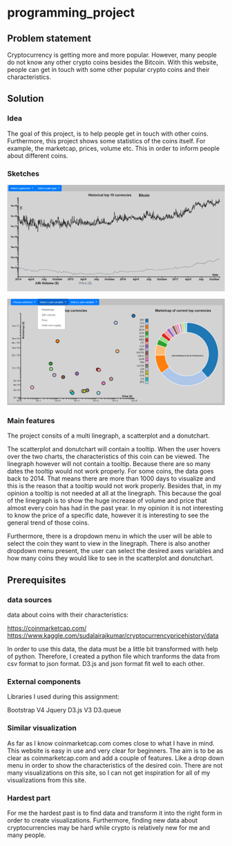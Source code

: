 # programming_project

## Problem statement

Cryptocurrency is getting more and more popular. However, many people do not know any other crypto coins besides the Bitcoin. With this website, people can get in touch with some other popular crypto coins and their characteristics.

## Solution 

### Idea

The goal of this project, is to help people  get in touch with other coins. Furthermore, this project shows some statistics of the coins itself. For example, the marketcap, prices, volume etc. This in order to inform people about different coins.

### Sketches

![](doc/screenshotLine.jpg)

![](doc/screenshotscatter.jpg)

### Main features

The project consits of a multi linegraph, a scatterplot and a donutchart. 

The scatterplot and donutchart will contain a tooltip. When the user hovers over the two charts, the characteristics of this coin can be viewed. The linegraph however will not contain a tooltip. Because there are so many dates the tooltip would not work properly. For some coins, the data goes back to 2014. That means there are more than 1000 days to visualize and this is the reason that a tooltip would not work properly. Besides that, in my opinion a tooltip is not needed at all at the linegraph. This because the goal of the linegraph is to show the huge increase of volume and price that almost every coin has had in the past year. In my opinion it is not interesting to know the price of a specific date, however it is interesting to see the general trend of those coins. 

Furthermore, there is a dropdown menu in which the user will be able to select the coin they want to view in the linegraph. There is also another dropdown menu present, the user can select the desired axes variables and how many coins they would like to see in the scatterplot and donutchart. 

## Prerequisites

### data sources
data about coins with their characteristics:

https://coinmarketcap.com/
https://www.kaggle.com/sudalairajkumar/cryptocurrencypricehistory/data

In order to use this data, the data must be a little bit transformed with help of python. Therefore, I created a python file which tranforms the data from csv format to json format. D3.js and json format fit well to each other.

### External components

Libraries I used during this assignment:  

Bootstrap V4
Jquery
D3.js V3
D3.queue

### Similar visualization
As far as I know coinmarketcap.com comes close to what I have in mind. This website is easy in use and very clear for beginners. 
The aim is to be as clear as coinmarketcap.com and add a couple of features. Like a drop down menu in order to show the characteristics of the desired coin. There are not many visualizations on this site, so I can not get inspiration for all of my visualizations from this site. 


### Hardest part

For me the hardest past is to find data and transform it into the right form in order to create visualizations. Furthermore, finding new data about cryptocurrencies may be hard while crypto is relatively new for me and many people. 




